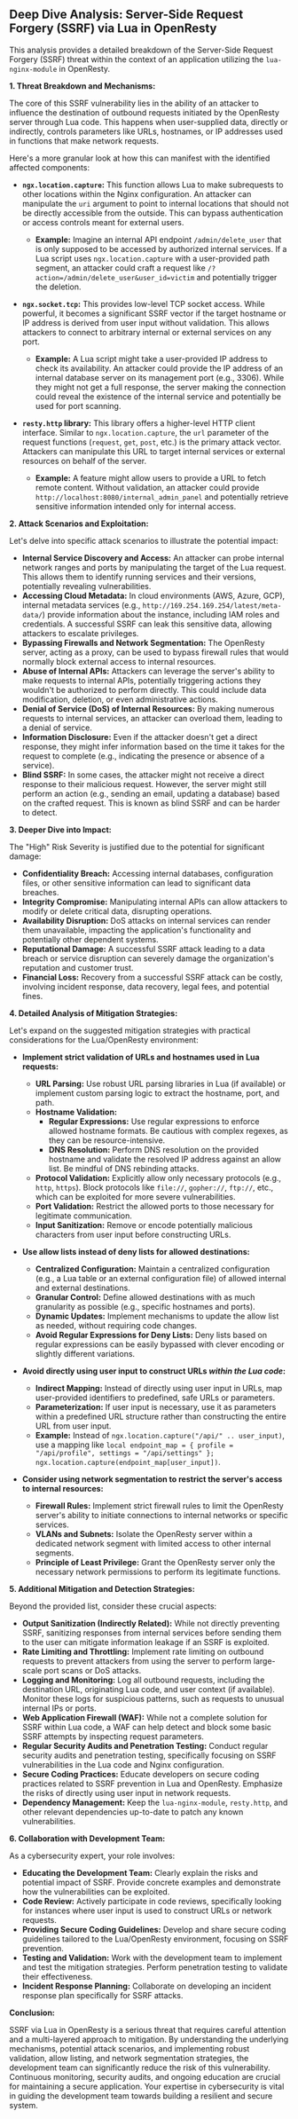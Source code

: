 ## Deep Dive Analysis: Server-Side Request Forgery (SSRF) via Lua in OpenResty

This analysis provides a detailed breakdown of the Server-Side Request Forgery (SSRF) threat within the context of an application utilizing the `lua-nginx-module` in OpenResty.

**1. Threat Breakdown and Mechanisms:**

The core of this SSRF vulnerability lies in the ability of an attacker to influence the destination of outbound requests initiated by the OpenResty server through Lua code. This happens when user-supplied data, directly or indirectly, controls parameters like URLs, hostnames, or IP addresses used in functions that make network requests.

Here's a more granular look at how this can manifest with the identified affected components:

* **`ngx.location.capture`:** This function allows Lua to make subrequests to other locations within the Nginx configuration. An attacker can manipulate the `uri` argument to point to internal locations that should not be directly accessible from the outside. This can bypass authentication or access controls meant for external users.
    * **Example:** Imagine an internal API endpoint `/admin/delete_user` that is only supposed to be accessed by authorized internal services. If a Lua script uses `ngx.location.capture` with a user-provided path segment, an attacker could craft a request like `/?action=/admin/delete_user&user_id=victim` and potentially trigger the deletion.

* **`ngx.socket.tcp`:** This provides low-level TCP socket access. While powerful, it becomes a significant SSRF vector if the target hostname or IP address is derived from user input without validation. This allows attackers to connect to arbitrary internal or external services on any port.
    * **Example:** A Lua script might take a user-provided IP address to check its availability. An attacker could provide the IP address of an internal database server on its management port (e.g., 3306). While they might not get a full response, the server making the connection could reveal the existence of the internal service and potentially be used for port scanning.

* **`resty.http` library:** This library offers a higher-level HTTP client interface. Similar to `ngx.location.capture`, the `url` parameter of the request functions (`request`, `get`, `post`, etc.) is the primary attack vector. Attackers can manipulate this URL to target internal services or external resources on behalf of the server.
    * **Example:** A feature might allow users to provide a URL to fetch remote content. Without validation, an attacker could provide `http://localhost:8080/internal_admin_panel` and potentially retrieve sensitive information intended only for internal access.

**2. Attack Scenarios and Exploitation:**

Let's delve into specific attack scenarios to illustrate the potential impact:

* **Internal Service Discovery and Access:** An attacker can probe internal network ranges and ports by manipulating the target of the Lua request. This allows them to identify running services and their versions, potentially revealing vulnerabilities.
* **Accessing Cloud Metadata:** In cloud environments (AWS, Azure, GCP), internal metadata services (e.g., `http://169.254.169.254/latest/meta-data/`) provide information about the instance, including IAM roles and credentials. A successful SSRF can leak this sensitive data, allowing attackers to escalate privileges.
* **Bypassing Firewalls and Network Segmentation:** The OpenResty server, acting as a proxy, can be used to bypass firewall rules that would normally block external access to internal resources.
* **Abuse of Internal APIs:** Attackers can leverage the server's ability to make requests to internal APIs, potentially triggering actions they wouldn't be authorized to perform directly. This could include data modification, deletion, or even administrative actions.
* **Denial of Service (DoS) of Internal Resources:** By making numerous requests to internal services, an attacker can overload them, leading to a denial of service.
* **Information Disclosure:**  Even if the attacker doesn't get a direct response, they might infer information based on the time it takes for the request to complete (e.g., indicating the presence or absence of a service).
* **Blind SSRF:** In some cases, the attacker might not receive a direct response to their malicious request. However, the server might still perform an action (e.g., sending an email, updating a database) based on the crafted request. This is known as blind SSRF and can be harder to detect.

**3. Deeper Dive into Impact:**

The "High" Risk Severity is justified due to the potential for significant damage:

* **Confidentiality Breach:** Accessing internal databases, configuration files, or other sensitive information can lead to significant data breaches.
* **Integrity Compromise:**  Manipulating internal APIs can allow attackers to modify or delete critical data, disrupting operations.
* **Availability Disruption:**  DoS attacks on internal services can render them unavailable, impacting the application's functionality and potentially other dependent systems.
* **Reputational Damage:**  A successful SSRF attack leading to a data breach or service disruption can severely damage the organization's reputation and customer trust.
* **Financial Loss:**  Recovery from a successful SSRF attack can be costly, involving incident response, data recovery, legal fees, and potential fines.

**4. Detailed Analysis of Mitigation Strategies:**

Let's expand on the suggested mitigation strategies with practical considerations for the Lua/OpenResty environment:

* **Implement strict validation of URLs and hostnames used in Lua requests:**
    * **URL Parsing:** Use robust URL parsing libraries in Lua (if available) or implement custom parsing logic to extract the hostname, port, and path.
    * **Hostname Validation:**
        * **Regular Expressions:** Use regular expressions to enforce allowed hostname formats. Be cautious with complex regexes, as they can be resource-intensive.
        * **DNS Resolution:**  Perform DNS resolution on the provided hostname and validate the resolved IP address against an allow list. Be mindful of DNS rebinding attacks.
    * **Protocol Validation:**  Explicitly allow only necessary protocols (e.g., `http`, `https`). Block protocols like `file://`, `gopher://`, `ftp://`, etc., which can be exploited for more severe vulnerabilities.
    * **Port Validation:** Restrict the allowed ports to those necessary for legitimate communication.
    * **Input Sanitization:**  Remove or encode potentially malicious characters from user input before constructing URLs.

* **Use allow lists instead of deny lists for allowed destinations:**
    * **Centralized Configuration:** Maintain a centralized configuration (e.g., a Lua table or an external configuration file) of allowed internal and external destinations.
    * **Granular Control:**  Define allowed destinations with as much granularity as possible (e.g., specific hostnames and ports).
    * **Dynamic Updates:**  Implement mechanisms to update the allow list as needed, without requiring code changes.
    * **Avoid Regular Expressions for Deny Lists:** Deny lists based on regular expressions can be easily bypassed with clever encoding or slightly different variations.

* **Avoid directly using user input to construct URLs *within the Lua code*:**
    * **Indirect Mapping:** Instead of directly using user input in URLs, map user-provided identifiers to predefined, safe URLs or parameters.
    * **Parameterization:** If user input is necessary, use it as parameters within a predefined URL structure rather than constructing the entire URL from user input.
    * **Example:** Instead of `ngx.location.capture("/api/" .. user_input)`, use a mapping like `local endpoint_map = { profile = "/api/profile", settings = "/api/settings" }; ngx.location.capture(endpoint_map[user_input])`.

* **Consider using network segmentation to restrict the server's access to internal resources:**
    * **Firewall Rules:** Implement strict firewall rules to limit the OpenResty server's ability to initiate connections to internal networks or specific services.
    * **VLANs and Subnets:** Isolate the OpenResty server within a dedicated network segment with limited access to other internal segments.
    * **Principle of Least Privilege:** Grant the OpenResty server only the necessary network permissions to perform its legitimate functions.

**5. Additional Mitigation and Detection Strategies:**

Beyond the provided list, consider these crucial aspects:

* **Output Sanitization (Indirectly Related):** While not directly preventing SSRF, sanitizing responses from internal services before sending them to the user can mitigate information leakage if an SSRF is exploited.
* **Rate Limiting and Throttling:** Implement rate limiting on outbound requests to prevent attackers from using the server to perform large-scale port scans or DoS attacks.
* **Logging and Monitoring:**  Log all outbound requests, including the destination URL, originating Lua code, and user context (if available). Monitor these logs for suspicious patterns, such as requests to unusual internal IPs or ports.
* **Web Application Firewall (WAF):** While not a complete solution for SSRF within Lua code, a WAF can help detect and block some basic SSRF attempts by inspecting request parameters.
* **Regular Security Audits and Penetration Testing:** Conduct regular security audits and penetration testing, specifically focusing on SSRF vulnerabilities in the Lua code and Nginx configuration.
* **Secure Coding Practices:** Educate developers on secure coding practices related to SSRF prevention in Lua and OpenResty. Emphasize the risks of directly using user input in network requests.
* **Dependency Management:** Keep the `lua-nginx-module`, `resty.http`, and other relevant dependencies up-to-date to patch any known vulnerabilities.

**6. Collaboration with Development Team:**

As a cybersecurity expert, your role involves:

* **Educating the Development Team:** Clearly explain the risks and potential impact of SSRF. Provide concrete examples and demonstrate how the vulnerabilities can be exploited.
* **Code Review:**  Actively participate in code reviews, specifically looking for instances where user input is used to construct URLs or network requests.
* **Providing Secure Coding Guidelines:**  Develop and share secure coding guidelines tailored to the Lua/OpenResty environment, focusing on SSRF prevention.
* **Testing and Validation:**  Work with the development team to implement and test the mitigation strategies. Perform penetration testing to validate their effectiveness.
* **Incident Response Planning:**  Collaborate on developing an incident response plan specifically for SSRF attacks.

**Conclusion:**

SSRF via Lua in OpenResty is a serious threat that requires careful attention and a multi-layered approach to mitigation. By understanding the underlying mechanisms, potential attack scenarios, and implementing robust validation, allow listing, and network segmentation strategies, the development team can significantly reduce the risk of this vulnerability. Continuous monitoring, security audits, and ongoing education are crucial for maintaining a secure application. Your expertise in cybersecurity is vital in guiding the development team towards building a resilient and secure system.
